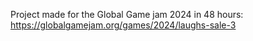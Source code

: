 Project made for the Global Game jam 2024 in 48 hours:
https://globalgamejam.org/games/2024/laughs-sale-3
